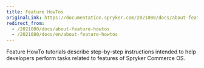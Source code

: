```yaml
---
title: Feature HowTos
originalLink: https://documentation.spryker.com/2021080/docs/about-feature-howtos
redirect_from:
  - /2021080/docs/about-feature-howtos
  - /2021080/docs/en/about-feature-howtos
---
```


Feature HowTo tutorials describe step-by-step instructions intended to help developers perform tasks related to features of Spryker Commerce OS.
